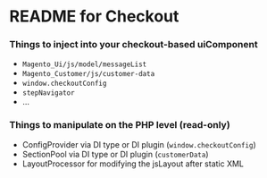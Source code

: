 # README for Checkout

### Things to inject into your checkout-based uiComponent
- `Magento_Ui/js/model/messageList`
- `Magento_Customer/js/customer-data`
- `window.checkoutConfig`
- `stepNavigator`
- ...

### Things to manipulate on the PHP level (read-only)
- ConfigProvider via DI type or DI plugin (`window.checkoutConfig`)
- SectionPool via DI type or DI plugin (`customerData`)
- LayoutProcessor for modifying the jsLayout after static XML
